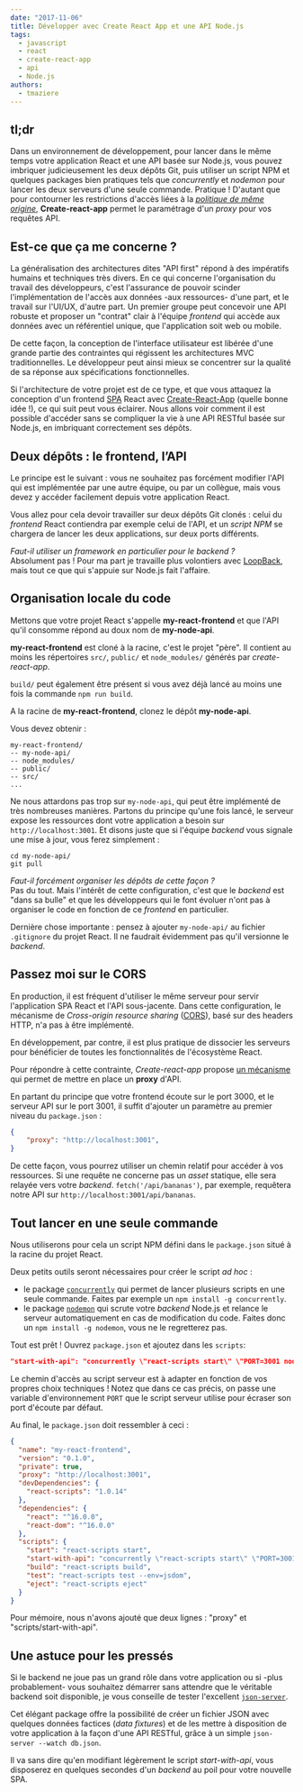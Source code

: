 ```yaml
---
date: "2017-11-06"
title: Développer avec Create React App et une API Node.js
tags:
  - javascript
  - react
  - create-react-app
  - api
  - Node.js
authors:
  - tmaziere
---
```

## tl;dr
Dans un environnement de développement, pour lancer dans le même temps votre application React et une API basée sur Node.js, vous pouvez imbriquer judicieusement les deux dépôts Git, puis utiliser un script NPM et quelques packages bien pratiques tels que _concurrently_ et _nodemon_ pour lancer les deux serveurs d'une seule commande. Pratique ! D'autant que pour contourner les restrictions d'accès liées à la [_politique de même origine_](https://fr.wikipedia.org/wiki/Same-origin_policy), **Create-react-app** permet le paramétrage d'un _proxy_ pour vos requêtes API.

## Est-ce que ça me concerne ?

La généralisation des architectures dites "API first" répond à des impératifs humains et techniques très divers. En ce qui concerne l'organisation du travail des développeurs, c'est l'assurance de pouvoir scinder l'implémentation de l'accès aux données -aux ressources- d'une part, et le travail sur l'UI/UX, d'autre part. Un premier groupe peut concevoir une API robuste et proposer un "contrat" clair à l'équipe _frontend_ qui accède aux données avec un référentiel unique, que l'application soit web ou mobile.

De cette façon, la conception de l'interface utilisateur est libérée d'une grande partie des contraintes qui régissent les architectures MVC traditionnelles. Le développeur peut ainsi mieux se concentrer sur la qualité de sa réponse aux spécifications fonctionnelles.

Si l'architecture de votre projet est de ce type, et que vous attaquez la conception d'un frontend [SPA](https://fr.wikipedia.org/wiki/Application_web_monopage) React avec [Create-React-App](https://github.com/facebookincubator/create-react-app) (quelle bonne idée !), ce qui suit peut vous éclairer. Nous allons voir comment il est possible d'accéder sans se compliquer la vie à une API RESTful basée sur Node.js, en imbriquant correctement ses dépôts.

## Deux dépôts : le frontend, l’API

Le principe est le suivant : vous ne souhaitez pas forcément modifier l'API qui est implémentée par une autre équipe, ou par un collègue, mais vous devez y accéder facilement depuis votre application React.

Vous allez pour cela devoir travailler sur deux dépôts Git clonés : celui du _frontend_ React contiendra par exemple celui de l'API, et un _script NPM_ se chargera de lancer les deux applications, sur deux ports différents.


_Faut-il utiliser un framework en particulier pour le backend ?_  
Absolument pas ! Pour ma part je travaille plus volontiers avec [LoopBack](https://loopback.io/), mais tout ce que qui s'appuie sur Node.js fait l'affaire.

## Organisation locale du code

Mettons que votre projet React s'appelle **my-react-frontend** et que l'API qu'il consomme répond au doux nom de **my-node-api**.

**my-react-frontend** est cloné à la racine, c'est le projet "père". Il contient au moins les répertoires `src/`, `public/` et `node_modules/` générés par _create-react-app_.

`build/` peut également être présent si vous avez déjà lancé au moins une fois la commande `npm run build`.

A la racine de **my-react-frontend**, clonez le dépôt **my-node-api**.

Vous devez obtenir :

```
my-react-frontend/
-- my-node-api/
-- node_modules/
-- public/
-- src/
...
```

Ne nous attardons pas trop sur `my-node-api`, qui peut être implémenté de très nombreuses manières. Partons du principe qu'une fois lancé, le serveur expose les ressources dont votre application a besoin sur `http://localhost:3001`. Et disons juste que si l'équipe _backend_ vous signale une mise à jour, vous ferez simplement :

```Shell
cd my-node-api/
git pull
```

_Faut-il forcément organiser les dépôts de cette façon ?_  
Pas du tout. Mais l'intérêt de cette configuration, c'est que le _backend_ est "dans sa bulle" et que les développeurs qui le font évoluer n'ont pas à organiser le code en fonction de ce _frontend_ en particulier.

Dernière chose importante : pensez à ajouter `my-node-api/` au fichier `.gitignore` du projet React. Il ne faudrait évidemment pas qu'il versionne le _backend_.

## Passez moi sur le CORS

En production, il est fréquent d'utiliser le même serveur pour servir l'application SPA React et l'API sous-jacente. Dans cette configuration, le mécanisme de _Cross-origin resource sharing_ ([CORS](https://en.wikipedia.org/wiki/Cross-origin_resource_sharing)), basé sur des headers HTTP, n'a pas à être implémenté.

En développement, par contre, il est plus pratique de dissocier les serveurs pour bénéficier de toutes les fonctionnalités de l'écosystème React.

Pour répondre à cette contrainte, _Create-react-app_ propose [un mécanisme](https://github.com/facebookincubator/create-react-app/blob/master/packages/react-scripts/template/README.md#proxying-api-requests-in-development) qui permet de mettre en place un **proxy** d'API.

En partant du principe que votre frontend écoute sur le port 3000, et le serveur API sur le port 3001, il suffit d'ajouter un paramètre au premier niveau du `package.json` :

```json
{
    "proxy": "http://localhost:3001",
} 
```

De cette façon, vous pourrez utiliser un chemin relatif pour accéder à vos ressources. Si une requête ne concerne pas un _asset_ statique, elle sera relayée vers votre _backend_. `fetch('/api/bananas')`, par exemple, requêtera notre API sur `http://localhost:3001/api/bananas`.

## Tout lancer en une seule commande

Nous utiliserons pour cela un script NPM défini dans le `package.json` situé à la racine du projet React.

Deux petits outils seront nécessaires pour créer le script _ad hoc_ :

- le package [`concurrently`](https://www.npmjs.com/package/concurrently) qui permet de lancer plusieurs scripts en une seule commande. Faites par exemple un `npm install -g concurrently`.
- le package [`nodemon`](https://www.npmjs.com/package/nodemon) qui scrute votre _backend_ Node.js et relance le serveur automatiquement en cas de modification du code. Faites donc un `npm install -g nodemon`, vous ne le regretterez pas.

Tout est prêt ! Ouvrez `package.json` et ajoutez dans les `scripts`:

```json
"start-with-api": "concurrently \"react-scripts start\" \"PORT=3001 nodemon ./my-node-api/server/server.js\""
```

Le chemin d'accès au script serveur est à adapter en fonction de vos propres choix techniques ! Notez que dans ce cas précis, on passe une variable d'environnement `PORT` que le script serveur utilise pour écraser son port d'écoute par défaut.

Au final, le `package.json` doit ressembler à ceci :

```json
{
  "name": "my-react-frontend",
  "version": "0.1.0",
  "private": true,
  "proxy": "http://localhost:3001",
  "devDependencies": {
    "react-scripts": "1.0.14"
  },
  "dependencies": {
    "react": "^16.0.0",
    "react-dom": "^16.0.0"
  },
  "scripts": {
    "start": "react-scripts start",
    "start-with-api": "concurrently \"react-scripts start\" \"PORT=3001 nodemon ./my-node-api/server/server.js\"",
    "build": "react-scripts build",
    "test": "react-scripts test --env=jsdom",
    "eject": "react-scripts eject"
  }
}
```

Pour mémoire, nous n'avons ajouté que deux lignes : "proxy" et "scripts/start-with-api".

## Une astuce pour les pressés

Si le backend ne joue pas un grand rôle dans votre application ou si -plus probablement- vous souhaitez démarrer sans attendre que le véritable backend soit disponible, je vous conseille de tester l'excellent [`json-server`](https://github.com/typicode/json-server).

Cet élégant package offre la possibilité de créer un fichier JSON avec quelques données factices (_data fixtures_) et de les mettre à disposition de votre application à la façon d'une API RESTful, grâce à un simple `json-server --watch db.json`.

Il va sans dire qu'en modifiant légèrement le script _start-with-api_, vous disposerez en quelques secondes d'un _backend_ au poil pour votre nouvelle SPA.
